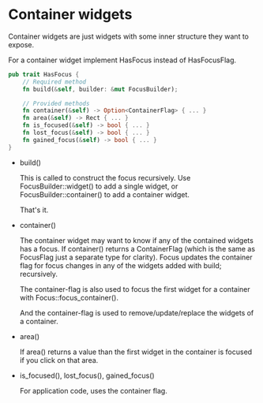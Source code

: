 
# Container widgets

Container widgets are just widgets with some inner structure
they want to expose.

For a container widget implement HasFocus instead of HasFocusFlag.

```rust
pub trait HasFocus {
    // Required method
    fn build(&self, builder: &mut FocusBuilder);

    // Provided methods
    fn container(&self) -> Option<ContainerFlag> { ... }
    fn area(&self) -> Rect { ... }
    fn is_focused(&self) -> bool { ... }
    fn lost_focus(&self) -> bool { ... }
    fn gained_focus(&self) -> bool { ... }
}
```

* build() 
  
  This is called to construct the focus recursively.
  Use FocusBuilder::widget() to add a single widget, or
  FocusBuilder::container() to add a container widget. 
  
  That's it. 
  
* container() 

  The container widget may want to know if any of the 
  contained widgets has a focus. If container() returns a
  ContainerFlag (which is the same as FocusFlag just a
  separate type for clarity). Focus updates the container 
  flag for focus changes in any of the widgets added with 
  build; recursively. 
  
  The container-flag is also used to focus the first widget
  for a container with Focus::focus_container(). 
  
  And the container-flag is used to remove/update/replace
  the widgets of a container. 
  
* area()

  If area() returns a value than the first widget in the
  container is focused if you click on that area. 
  
* is_focused(), lost_focus(), gained_focus() 

  For application code, uses the container flag.
  
